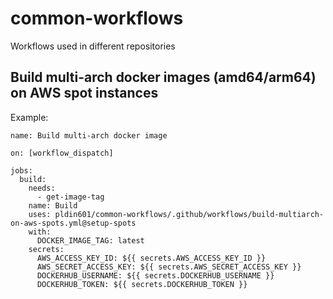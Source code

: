 # common-workflows
Workflows used in different repositories

## Build multi-arch docker images (amd64/arm64) on AWS spot instances

Example:

```
name: Build multi-arch docker image

on: [workflow_dispatch]

jobs:
  build:
    needs:
      - get-image-tag
    name: Build
    uses: pldin601/common-workflows/.github/workflows/build-multiarch-on-aws-spots.yml@setup-spots
    with:
      DOCKER_IMAGE_TAG: latest
    secrets:
      AWS_ACCESS_KEY_ID: ${{ secrets.AWS_ACCESS_KEY_ID }}
      AWS_SECRET_ACCESS_KEY: ${{ secrets.AWS_SECRET_ACCESS_KEY }}
      DOCKERHUB_USERNAME: ${{ secrets.DOCKERHUB_USERNAME }}
      DOCKERHUB_TOKEN: ${{ secrets.DOCKERHUB_TOKEN }}
```
